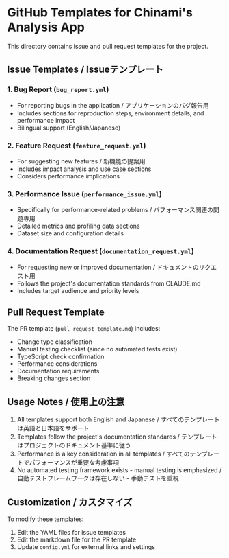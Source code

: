 # GitHub Templates for Chinami's Analysis App

This directory contains issue and pull request templates for the project.

## Issue Templates / Issueテンプレート

### 1. Bug Report (`bug_report.yml`)
- For reporting bugs in the application / アプリケーションのバグ報告用
- Includes sections for reproduction steps, environment details, and performance impact
- Bilingual support (English/Japanese)

### 2. Feature Request (`feature_request.yml`)
- For suggesting new features / 新機能の提案用
- Includes impact analysis and use case sections
- Considers performance implications

### 3. Performance Issue (`performance_issue.yml`)
- Specifically for performance-related problems / パフォーマンス関連の問題専用
- Detailed metrics and profiling data sections
- Dataset size and configuration details

### 4. Documentation Request (`documentation_request.yml`)
- For requesting new or improved documentation / ドキュメントのリクエスト用
- Follows the project's documentation standards from CLAUDE.md
- Includes target audience and priority levels

## Pull Request Template

The PR template (`pull_request_template.md`) includes:
- Change type classification
- Manual testing checklist (since no automated tests exist)
- TypeScript check confirmation
- Performance considerations
- Documentation requirements
- Breaking changes section

## Usage Notes / 使用上の注意

1. All templates support both English and Japanese / すべてのテンプレートは英語と日本語をサポート
2. Templates follow the project's documentation standards / テンプレートはプロジェクトのドキュメント基準に従う
3. Performance is a key consideration in all templates / すべてのテンプレートでパフォーマンスが重要な考慮事項
4. No automated testing framework exists - manual testing is emphasized / 自動テストフレームワークは存在しない - 手動テストを重視

## Customization / カスタマイズ

To modify these templates:
1. Edit the YAML files for issue templates
2. Edit the markdown file for the PR template
3. Update `config.yml` for external links and settings